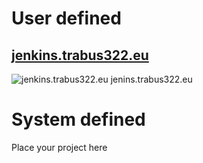 # User defined
## [jenkins.trabus322.eu](https://jenkins.trabus322.eu)
![jenkins.trabus322.eu](https://uptime-kuma.trabus322.eu/api/badge/1/status) jenins.trabus322.eu

# System defined
Place your project here